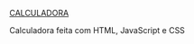 [CALCULADORA](https://projetos-juliagranado.github.io/Calculadora/)

Calculadora feita com HTML, JavaScript e CSS
